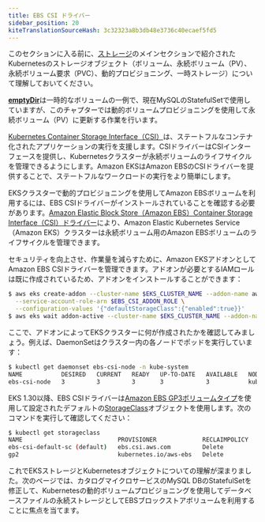 ```yaml
---
title: EBS CSI ドライバー
sidebar_position: 20
kiteTranslationSourceHash: 3c32323a8b3db48e3736c40ecaef5fd5
---
```


このセクションに入る前に、[ストレージ](../index.md)のメインセクションで紹介されたKubernetesのストレージオブジェクト（ボリューム、永続ボリューム（PV）、永続ボリューム要求（PVC）、動的プロビジョニング、一時ストレージ）について理解しておいてください。

[**emptyDir**](https://kubernetes.io/docs/concepts/storage/volumes/#emptydir)は一時的なボリュームの一例で、現在MySQLのStatefulSetで使用していますが、このチャプターでは動的ボリュームプロビジョニングを使用して永続ボリューム（PV）に更新する作業を行います。

[Kubernetes Container Storage Interface（CSI）](https://kubernetes-csi.github.io/docs/)は、ステートフルなコンテナ化されたアプリケーションの実行を支援します。CSIドライバーはCSIインターフェースを提供し、Kubernetesクラスターが永続ボリュームのライフサイクルを管理できるようにします。Amazon EKSはAmazon EBSのCSIドライバーを提供することで、ステートフルなワークロードの実行をより簡単にします。

EKSクラスターで動的プロビジョニングを使用してAmazon EBSボリュームを利用するには、EBS CSIドライバーがインストールされていることを確認する必要があります。[Amazon Elastic Block Store（Amazon EBS）Container Storage Interface（CSI）ドライバー](https://github.com/kubernetes-sigs/aws-ebs-csi-driver)により、Amazon Elastic Kubernetes Service（Amazon EKS）クラスターは永続ボリューム用のAmazon EBSボリュームのライフサイクルを管理できます。

セキュリティを向上させ、作業量を減らすために、Amazon EKSアドオンとしてAmazon EBS CSIドライバーを管理できます。アドオンが必要とするIAMロールは既に作成されているため、アドオンをインストールすることができます：

```bash timeout=300 wait=60
$ aws eks create-addon --cluster-name $EKS_CLUSTER_NAME --addon-name aws-ebs-csi-driver \
  --service-account-role-arn $EBS_CSI_ADDON_ROLE \
  --configuration-values '{"defaultStorageClass":{"enabled":true}}'
$ aws eks wait addon-active --cluster-name $EKS_CLUSTER_NAME --addon-name aws-ebs-csi-driver
```

ここで、アドオンによってEKSクラスターに何が作成されたかを確認してみましょう。例えば、DaemonSetはクラスター内の各ノードでポッドを実行しています：

```bash
$ kubectl get daemonset ebs-csi-node -n kube-system
NAME           DESIRED   CURRENT   READY   UP-TO-DATE   AVAILABLE   NODE SELECTOR            AGE
ebs-csi-node   3         3         3       3            3           kubernetes.io/os=linux   3d21h
```

EKS 1.30以降、EBS CSIドライバーは[Amazon EBS GP3ボリュームタイプ](https://docs.aws.amazon.com/ebs/latest/userguide/general-purpose.html#gp3-ebs-volume-type)を使用して設定されたデフォルトの[StorageClass](https://kubernetes.io/docs/concepts/storage/storage-classes/)オブジェクトを使用します。次のコマンドを実行して確認してください：

```bash
$ kubectl get storageclass
NAME                           PROVISIONER             RECLAIMPOLICY   VOLUMEBINDINGMODE      ALLOWVOLUMEEXPANSION   AGE
ebs-csi-default-sc (default)   ebs.csi.aws.com         Delete          WaitForFirstConsumer   true                   96s
gp2                            kubernetes.io/aws-ebs   Delete          WaitForFirstConsumer   false                  9d
```

これでEKSストレージとKubernetesオブジェクトについての理解が深まりました。次のページでは、カタログマイクロサービスのMySQL DBのStatefulSetを修正して、Kubernetesの動的ボリュームプロビジョニングを使用してデータベースファイルの永続ストレージとしてEBSブロックストアボリュームを利用することに焦点を当てます。
